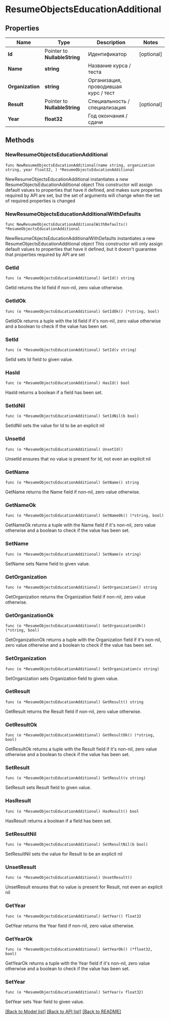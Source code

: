 # ResumeObjectsEducationAdditional

## Properties

Name | Type | Description | Notes
------------ | ------------- | ------------- | -------------
**Id** | Pointer to **NullableString** | Идентификатор | [optional] 
**Name** | **string** | Название курса / теста | 
**Organization** | **string** | Организация, проводившая курс / тест | 
**Result** | Pointer to **NullableString** | Специальность / специализация | [optional] 
**Year** | **float32** | Год окончания / сдачи | 

## Methods

### NewResumeObjectsEducationAdditional

`func NewResumeObjectsEducationAdditional(name string, organization string, year float32, ) *ResumeObjectsEducationAdditional`

NewResumeObjectsEducationAdditional instantiates a new ResumeObjectsEducationAdditional object
This constructor will assign default values to properties that have it defined,
and makes sure properties required by API are set, but the set of arguments
will change when the set of required properties is changed

### NewResumeObjectsEducationAdditionalWithDefaults

`func NewResumeObjectsEducationAdditionalWithDefaults() *ResumeObjectsEducationAdditional`

NewResumeObjectsEducationAdditionalWithDefaults instantiates a new ResumeObjectsEducationAdditional object
This constructor will only assign default values to properties that have it defined,
but it doesn't guarantee that properties required by API are set

### GetId

`func (o *ResumeObjectsEducationAdditional) GetId() string`

GetId returns the Id field if non-nil, zero value otherwise.

### GetIdOk

`func (o *ResumeObjectsEducationAdditional) GetIdOk() (*string, bool)`

GetIdOk returns a tuple with the Id field if it's non-nil, zero value otherwise
and a boolean to check if the value has been set.

### SetId

`func (o *ResumeObjectsEducationAdditional) SetId(v string)`

SetId sets Id field to given value.

### HasId

`func (o *ResumeObjectsEducationAdditional) HasId() bool`

HasId returns a boolean if a field has been set.

### SetIdNil

`func (o *ResumeObjectsEducationAdditional) SetIdNil(b bool)`

 SetIdNil sets the value for Id to be an explicit nil

### UnsetId
`func (o *ResumeObjectsEducationAdditional) UnsetId()`

UnsetId ensures that no value is present for Id, not even an explicit nil
### GetName

`func (o *ResumeObjectsEducationAdditional) GetName() string`

GetName returns the Name field if non-nil, zero value otherwise.

### GetNameOk

`func (o *ResumeObjectsEducationAdditional) GetNameOk() (*string, bool)`

GetNameOk returns a tuple with the Name field if it's non-nil, zero value otherwise
and a boolean to check if the value has been set.

### SetName

`func (o *ResumeObjectsEducationAdditional) SetName(v string)`

SetName sets Name field to given value.


### GetOrganization

`func (o *ResumeObjectsEducationAdditional) GetOrganization() string`

GetOrganization returns the Organization field if non-nil, zero value otherwise.

### GetOrganizationOk

`func (o *ResumeObjectsEducationAdditional) GetOrganizationOk() (*string, bool)`

GetOrganizationOk returns a tuple with the Organization field if it's non-nil, zero value otherwise
and a boolean to check if the value has been set.

### SetOrganization

`func (o *ResumeObjectsEducationAdditional) SetOrganization(v string)`

SetOrganization sets Organization field to given value.


### GetResult

`func (o *ResumeObjectsEducationAdditional) GetResult() string`

GetResult returns the Result field if non-nil, zero value otherwise.

### GetResultOk

`func (o *ResumeObjectsEducationAdditional) GetResultOk() (*string, bool)`

GetResultOk returns a tuple with the Result field if it's non-nil, zero value otherwise
and a boolean to check if the value has been set.

### SetResult

`func (o *ResumeObjectsEducationAdditional) SetResult(v string)`

SetResult sets Result field to given value.

### HasResult

`func (o *ResumeObjectsEducationAdditional) HasResult() bool`

HasResult returns a boolean if a field has been set.

### SetResultNil

`func (o *ResumeObjectsEducationAdditional) SetResultNil(b bool)`

 SetResultNil sets the value for Result to be an explicit nil

### UnsetResult
`func (o *ResumeObjectsEducationAdditional) UnsetResult()`

UnsetResult ensures that no value is present for Result, not even an explicit nil
### GetYear

`func (o *ResumeObjectsEducationAdditional) GetYear() float32`

GetYear returns the Year field if non-nil, zero value otherwise.

### GetYearOk

`func (o *ResumeObjectsEducationAdditional) GetYearOk() (*float32, bool)`

GetYearOk returns a tuple with the Year field if it's non-nil, zero value otherwise
and a boolean to check if the value has been set.

### SetYear

`func (o *ResumeObjectsEducationAdditional) SetYear(v float32)`

SetYear sets Year field to given value.



[[Back to Model list]](../README.md#documentation-for-models) [[Back to API list]](../README.md#documentation-for-api-endpoints) [[Back to README]](../README.md)


